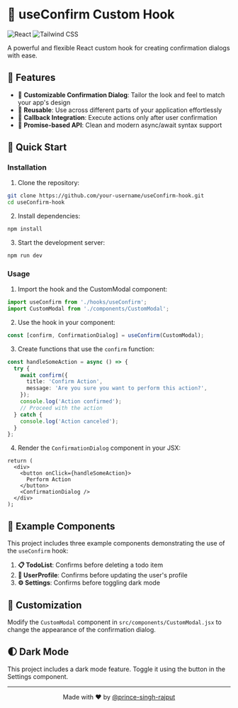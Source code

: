 # 🎣 useConfirm Custom Hook

<div align="left">
  <img src="https://img.shields.io/badge/React-20232A?style=for-the-badge&logo=react&logoColor=61DAFB" alt="React" />
  <img src="https://img.shields.io/badge/Tailwind_CSS-38B2AC?style=for-the-badge&logo=tailwind-css&logoColor=white" alt="Tailwind CSS" />
</div>

A powerful and flexible React custom hook for creating confirmation dialogs with ease.

## 🌟 Features

- 🎨 **Customizable Confirmation Dialog**: Tailor the look and feel to match your app's design
- 🔄 **Reusable**: Use across different parts of your application effortlessly
- 🤝 **Callback Integration**: Execute actions only after user confirmation
- 🤞 **Promise-based API**: Clean and modern async/await syntax support

## 🚀 Quick Start

### Installation

1. Clone the repository:

```bash
git clone https://github.com/your-username/useConfirm-hook.git
cd useConfirm-hook
```

2. Install dependencies:

```bash
npm install
```

3. Start the development server:

```bash
npm run dev
```

### Usage

1. Import the hook and the CustomModal component:

```typescript
import useConfirm from './hooks/useConfirm';
import CustomModal from './components/CustomModal';
```

2. Use the hook in your component:

```typescript
const [confirm, ConfirmationDialog] = useConfirm(CustomModal);
```

3. Create functions that use the `confirm` function:

```typescript
const handleSomeAction = async () => {
  try {
    await confirm({
      title: 'Confirm Action',
      message: 'Are you sure you want to perform this action?',
    });
    console.log('Action confirmed');
    // Proceed with the action
  } catch {
    console.log('Action canceled');
  }
};
```

4. Render the `ConfirmationDialog` component in your JSX:

```tsx
return (
  <div>
    <button onClick={handleSomeAction}>
      Perform Action
    </button>
    <ConfirmationDialog />
  </div>
);
```

## 🧩 Example Components

This project includes three example components demonstrating the use of the `useConfirm` hook:

1. **📋 TodoList**: Confirms before deleting a todo item
2. **👤 UserProfile**: Confirms before updating the user's profile
3. **⚙️ Settings**: Confirms before toggling dark mode

## 🎨 Customization

Modify the `CustomModal` component in `src/components/CustomModal.jsx` to change the appearance of the confirmation dialog.

## 🌓 Dark Mode

This project includes a dark mode feature. Toggle it using the button in the Settings component.

---

<p align="center">
  Made with ❤️ by <a href="https://github.com/princesinghrajput">@prince-singh-rajput</a>
</p>
